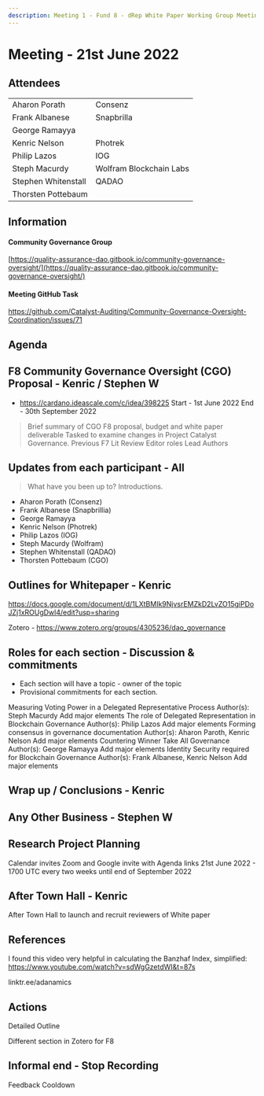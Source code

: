 ```yaml
---
description: Meeting 1 - Fund 8 - dRep White Paper Working Group Meeting
---
```


# Meeting - 21st June 2022

## Attendees

|                     |                         |
| ------------------- | ----------------------- |
| Aharon Porath       | Consenz                 |
| Frank Albanese      | Snapbrilla              |
| George Ramayya      |                         |
| Kenric Nelson       | Photrek                 |
| Philip Lazos        | IOG                     |
| Steph Macurdy       | Wolfram Blockchain Labs |
| Stephen Whitenstall | QADAO                   |
| Thorsten Pottebaum  |                         |

## Information

#### Community Governance Group

[https://quality-assurance-dao.gitbook.io/community-governance-oversight/](https://quality-assurance-dao.gitbook.io/community-governance-oversight/)

#### Meeting GitHub Task

https://github.com/Catalyst-Auditing/Community-Governance-Oversight-Coordination/issues/71

## Agenda
## F8 Community Governance Oversight (CGO) Proposal - Kenric / Stephen W
- https://cardano.ideascale.com/c/idea/398225
Start - 1st June 2022
End - 30th September 2022
> Brief summary of CGO F8 proposal, budget and white paper deliverable
> Tasked to examine changes in Project Catalyst Governance.
Previous F7 Lit Review
Editor roles
Lead Authors

## Updates from each participant - All
> What have you been up to? Introductions.
- Aharon Porath  (Consenz)
- Frank Albanese (Snapbrillia)
- George Ramayya
- Kenric Nelson (Photrek)
- Philip Lazos (IOG)
- Steph Macurdy (Wolfram)
- Stephen Whitenstall (QADAO)
- Thorsten Pottebaum (CGO)

## Outlines for Whitepaper - Kenric

https://docs.google.com/document/d/1LXtBMIk9NjvsrEMZkD2LvZO15giPDoJZj1xROUgDwl4/edit?usp=sharing

Zotero - https://www.zotero.org/groups/4305236/dao_governance

## Roles for each section - Discussion & commitments
- Each section will have a topic - owner of the topic
- Provisional commitments for each section.

Measuring Voting Power in a Delegated Representative Process
Author(s): Steph Macurdy
Add major elements
The role of Delegated Representation in Blockchain Governance
Author(s): Philip Lazos
Add major elements
Forming consensus in governance documentation
Author(s): Aharon Paroth, Kenric Nelson
Add major elements
Countering Winner Take All Governance
Author(s): George Ramayya
Add major elements
Identity Security required for Blockchain Governance
Author(s): Frank Albanese, Kenric Nelson
Add major elements


## Wrap up / Conclusions - Kenric

## Any Other Business - Stephen W

## Research Project Planning
Calendar invites
Zoom and Google invite with Agenda links
21st June 2022 - 1700 UTC every two weeks until end of September 2022

## After Town Hall - Kenric
After Town Hall to launch and recruit reviewers of White paper

## References

I found this video very helpful  in calculating the Banzhaf Index, simplified: https://www.youtube.com/watch?v=sdWgGzetdWI&t=87s

linktr.ee/adanamics


## Actions
Detailed Outline

Different section in Zotero for F8

## Informal end - Stop Recording
Feedback
Cooldown
